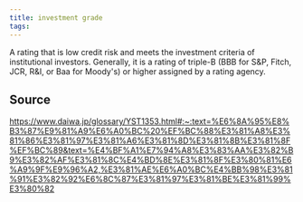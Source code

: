```yaml
---
title: investment grade
tags: 
---
```


A rating that is low credit risk and meets the investment criteria of institutional investors. Generally, it is a rating of triple-B (BBB for S&P, Fitch, JCR, R&I, or Baa for Moody's) or higher assigned by a rating agency.

## Source
https://www.daiwa.jp/glossary/YST1353.html#:~:text=%E6%8A%95%E8%B3%87%E9%81%A9%E6%A0%BC%20%EF%BC%88%E3%81%A8%E3%81%86%E3%81%97%E3%81%A6%E3%81%8D%E3%81%8B%E3%81%8F%EF%BC%89&text=%E4%BF%A1%E7%94%A8%E3%83%AA%E3%82%B9%E3%82%AF%E3%81%8C%E4%BD%8E%E3%81%8F%E3%80%81%E6%A9%9F%E9%96%A2,%E3%81%AE%E6%A0%BC%E4%BB%98%E3%81%91%E3%82%92%E6%8C%87%E3%81%97%E3%81%BE%E3%81%99%E3%80%82